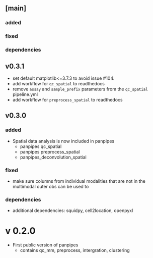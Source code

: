 

## [main]
### added

### fixed

### dependencies

## v0.3.1
- set default matplotlib<=3.7.3 to avoid issue #104. 
- add workflow for `qc_spatial` to readthedocs
- remove `assay` and `sample_prefix` parameters from the `qc_spatial` pipeline.yml 
- add workflow for `preprocess_spatial` to readthedocs

## v0.3.0
### added
- Spatial data analysis is now included in panpipes
    - panpipes qc_spatial
    - panpipes preprocess_spatial
    - panpipes_deconvolution_spatial

### fixed
- make sure columns from individual modalities that are not in the multimodal outer obs can be used to

### dependencies
- additional dependencies: squidpy, cell2location, openpyxl

# v 0.2.0
- First public version of panpipes
    - contains qc_mm, preprocess, intergration, clustering

